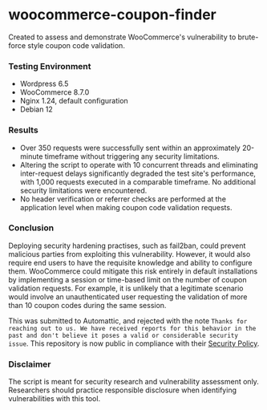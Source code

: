 # woocommerce-coupon-finder

Created to assess and demonstrate WooCommerce's vulnerability to brute-force style coupon code validation.

### Testing Environment

- Wordpress 6.5
- WooCommerce 8.7.0
- Nginx 1.24, default configuration
- Debian 12

### Results

- Over 350 requests were successfully sent within an approximately 20-minute timeframe without triggering any security limitations.
- Altering the script to operate with 10 concurrent threads and eliminating inter-request delays significantly degraded the test site's performance, with 1,000 requests executed in a comparable timeframe. No additional security limitations were encountered.
- No header verification or referrer checks are performed at the application level when making coupon code validation requests.

### Conclusion

Deploying security hardening practises, such as fail2ban, could prevent malicious parties from exploiting this vulnerability. However, it would also require end users to have the requisite knowledge and ability to configure them. WooCommerce could mitigate this risk entirely in default installations by implementing a session or time-based limit on the number of coupon validation requests. For example, it is unlikely that a legitimate scenario would involve an unauthenticated user requesting the validation of more than 10 coupon codes during the same session.

This was submitted to Automattic, and rejected with the note `Thanks for reaching out to us. We have received reports for this behavior in the past and don't believe it poses a valid or considerable security issue`. This repository is now public in compliance with their [Security Policy](https://github.com/woocommerce/woocommerce/security/policy). 

### Disclaimer
The script is meant for security research and vulnerability assessment only. Researchers should practice responsible disclosure when identifying vulnerabilities with this tool.
